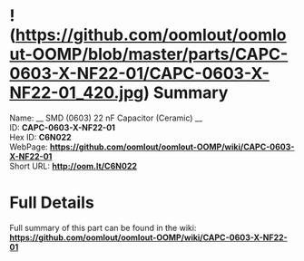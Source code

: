 
!(https://github.com/oomlout/oomlout-OOMP/blob/master/parts/CAPC-0603-X-NF22-01/CAPC-0603-X-NF22-01_420.jpg)
Summary
=================
  
Name: __ SMD (0603) 22 nF Capacitor (Ceramic) __    
ID: __CAPC-0603-X-NF22-01__   
Hex ID: __C6N022__   
WebPage: __https://github.com/oomlout/oomlout-OOMP/wiki/CAPC-0603-X-NF22-01__   
Short URL: __http://oom.lt/C6N022__   

Full Details
==========================
Full summary of this part can be found in the wiki:   
__https://github.com/oomlout/oomlout-OOMP/wiki/CAPC-0603-X-NF22-01__    

